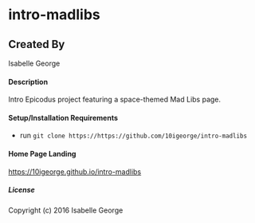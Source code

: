# intro-madlibs

## Created By
Isabelle George

#### Description
Intro Epicodus project featuring a space-themed Mad Libs page.

#### Setup/Installation Requirements

* run `git clone https://https://github.com/10igeorge/intro-madlibs`

#### Home Page Landing
https://10igeorge.github.io/intro-madlibs

##### License


Copyright (c) 2016 Isabelle George
